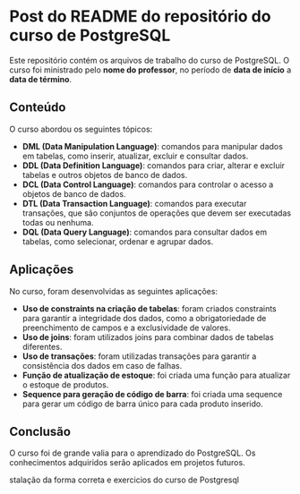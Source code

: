 <h1>Post do README do repositório do curso de PostgreSQL</h1>

<p>Este repositório contém os arquivos de trabalho do curso de PostgreSQL. O curso foi ministrado pelo <strong>nome do professor</strong>, no período de <strong>data de início</strong> a <strong>data de término</strong>.</p>

<h2>Conteúdo</h2>

<p>O curso abordou os seguintes tópicos:</p>

<ul>
  <li><strong>DML (Data Manipulation Language)</strong>: comandos para manipular dados em tabelas, como inserir, atualizar, excluir e consultar dados.</li>
  <li><strong>DDL (Data Definition Language)</strong>: comandos para criar, alterar e excluir tabelas e outros objetos de banco de dados.</li>
  <li><strong>DCL (Data Control Language)</strong>: comandos para controlar o acesso a objetos de banco de dados.</li>
  <li><strong>DTL (Data Transaction Language)</strong>: comandos para executar transações, que são conjuntos de operações que devem ser executadas todas ou nenhuma.</li>
  <li><strong>DQL (Data Query Language)</strong>: comandos para consultar dados em tabelas, como selecionar, ordenar e agrupar dados.</li>
</ul>

<h2>Aplicações</h2>

<p>No curso, foram desenvolvidas as seguintes aplicações:</p>

<ul>
  <li><strong>Uso de constraints na criação de tabelas</strong>: foram criados constraints para garantir a integridade dos dados, como a obrigatoriedade de preenchimento de campos e a exclusividade de valores.</li>
  <li><strong>Uso de joins</strong>: foram utilizados joins para combinar dados de tabelas diferentes.</li>
  <li><strong>Uso de transações</strong>: foram utilizadas transações para garantir a consistência dos dados em caso de falhas.</li>
  <li><strong>Função de atualização de estoque</strong>: foi criada uma função para atualizar o estoque de produtos.</li>
  <li><strong>Sequence para geração de código de barra</strong>: foi criada uma sequence para gerar um código de barra único para cada produto inserido.</li>
</ul>

<h2>Conclusão</h2>

<p>O curso foi de grande valia para o aprendizado do PostgreSQL. Os conhecimentos adquiridos serão aplicados em projetos futuros.</p>
stalação da forma correta e exercicios do curso de Postgresql </p>